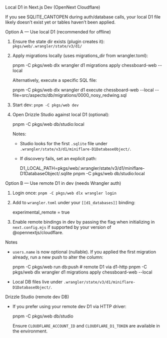 Local D1 in Next.js Dev (OpenNext Cloudflare)

If you see SQLITE_CANTOPEN during auth/database calls, your local D1 file likely doesn’t exist yet or tables haven’t been applied.

Option A — Use local D1 (recommended for offline)

1) Ensure the state dir exists (plugin creates it): `pkgs/web/.wrangler/state/v3/d1/`
2) Apply migrations locally (uses migrations_dir from wrangler.toml):

   pnpm -C pkgs/web dlx wrangler d1 migrations apply chessboard-web --local

   Alternatively, execute a specific SQL file:

   pnpm -C pkgs/web dlx wrangler d1 execute chessboard-web --local --file=src/aspects/db/migrations/0000_nosy_redwing.sql

3) Start dev: `pnpm -C pkgs/web dev`

4) Open Drizzle Studio against local D1 (optional):

   pnpm -C pkgs/web db/studio:local

   Notes:
   - Studio looks for the first `.sqlite` file under `.wrangler/state/v3/d1/miniflare-D1DatabaseObject/`.
   - If discovery fails, set an explicit path:
     
       D1_LOCAL_PATH=pkgs/web/.wrangler/state/v3/d1/miniflare-D1DatabaseObject/<your>.sqlite pnpm -C pkgs/web db/studio:local

Option B — Use remote D1 in dev (needs Wrangler auth)

1) Login once: `pnpm -C pkgs/web dlx wrangler login`
2) Add to `wrangler.toml` under your `[[d1_databases]]` binding:

   experimental_remote = true

3) Enable remote bindings in dev by passing the flag when initializing in `next.config.mjs` if supported by your version of @opennextjs/cloudflare.

Notes

- `users.name` is now optional (nullable). If you applied the first migration already, run a new push to alter the column:

  pnpm -C pkgs/web run db:push   # remote D1 via d1-http
  pnpm -C pkgs/web dlx wrangler d1 migrations apply chessboard-web --local

- Local DB files live under `.wrangler/state/v3/d1/miniflare-D1DatabaseObject/`.

Drizzle Studio (remote dev DB)

- If you prefer using your remote dev D1 via HTTP driver:

  pnpm -C pkgs/web db/studio

  Ensure `CLOUDFLARE_ACCOUNT_ID` and `CLOUDFLARE_D1_TOKEN` are available in the environment.
